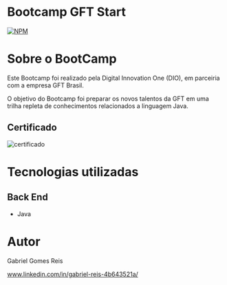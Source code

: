 # Bootcamp GFT Start
[![NPM](https://img.shields.io/npm/l/react)](https://github.com/Gab-engsoftware/bootcamp-Dio-GFT-Start/blob/master/LICENSE) 

# Sobre o BootCamp

Este Bootcamp foi realizado pela Digital Innovation One (DIO), em parceiria com a empresa GFT Brasil.

 O objetivo do Bootcamp foi preparar os novos talentos da GFT em uma trilha repleta de conhecimentos relacionados a linguagem Java. 

## Certificado
![certificado](https://user-images.githubusercontent.com/89217325/184651932-91e3fb6f-20ba-4f8a-826d-f07b98df2e24.jpg)

# Tecnologias utilizadas
## Back End
- Java 

# Autor

Gabriel Gomes Reis

www.linkedin.com/in/gabriel-reis-4b643521a/
